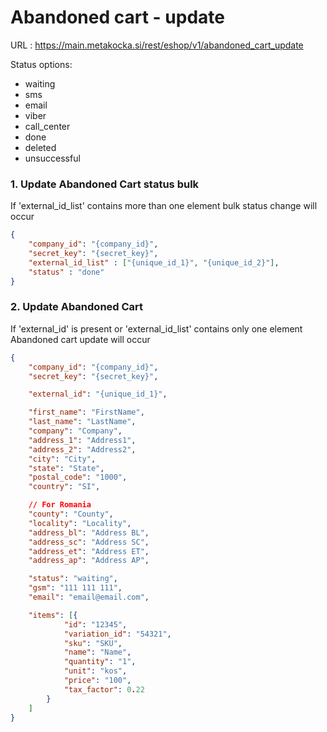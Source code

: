 # Abandoned cart - update

URL : https://main.metakocka.si/rest/eshop/v1/abandoned_cart_update

Status options:
* waiting
* sms
* email
* viber
* call_center
* done
* deleted
* unsuccessful



### 1. Update Abandoned Cart status bulk
 If 'external_id_list' contains more than one element bulk status change will occur
```json
{
    "company_id": "{company_id}",
    "secret_key": "{secret_key}",
    "external_id_list" : ["{unique_id_1}", "{unique_id_2}"],
    "status" : "done"
}
```

### 2. Update Abandoned Cart
If 'external_id' is present or 'external_id_list' contains only one element Abandoned cart update will occur
```json
{
    "company_id": "{company_id}",
    "secret_key": "{secret_key}",

    "external_id": "{unique_id_1}", 

    "first_name": "FirstName",
    "last_name": "LastName",
    "company": "Company",
    "address_1": "Address1",
    "address_2": "Address2",
    "city": "City",
    "state": "State",
    "postal_code": "1000",
    "country": "SI",

    // For Romania
    "county": "County",
    "locality": "Locality",
    "address_bl": "Address BL",
    "address_sc": "Address SC",
    "address_et": "Address ET",
    "address_ap": "Address AP",

    "status": "waiting",
    "gsm": "111 111 111",
    "email": "email@email.com",

    "items": [{
            "id": "12345",
            "variation_id": "54321",
            "sku": "SKU",
            "name": "Name",
            "quantity": "1",
            "unit": "kos",
            "price": "100",
            "tax_factor": 0.22
        }
    ]
}

```
